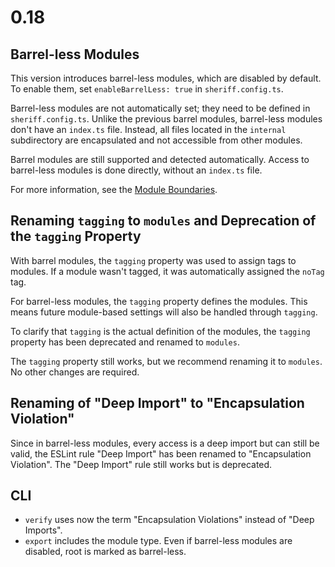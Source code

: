 # 0.18

## Barrel-less Modules
This version introduces barrel-less modules, which are disabled by default. To enable them, set `enableBarrelLess: true` in `sheriff.config.ts`.

Barrel-less modules are not automatically set; they need to be defined in `sheriff.config.ts`. Unlike the previous barrel modules, barrel-less modules don't have an `index.ts` file. Instead, all files located in the `internal` subdirectory are encapsulated and not accessible from other modules.

Barrel modules are still supported and detected automatically. Access to barrel-less modules is done directly, without an `index.ts` file.

For more information, see the [Module Boundaries](../module_boundaries.md).

## Renaming `tagging` to `modules` and Deprecation of the `tagging` Property

With barrel modules, the `tagging` property was used to assign tags to modules. If a module wasn't tagged, it was automatically assigned the `noTag` tag.

For barrel-less modules, the `tagging` property defines the modules. This means future module-based settings will also be handled through `tagging`.

To clarify that `tagging` is the actual definition of the modules, the `tagging` property has been deprecated and renamed to `modules`.

The `tagging` property still works, but we recommend renaming it to `modules`. No other changes are required.

## Renaming of "Deep Import" to "Encapsulation Violation"

Since in barrel-less modules, every access is a deep import but can still be valid, the ESLint rule "Deep Import" has been renamed to "Encapsulation Violation". The "Deep Import" rule still works but is deprecated.

## CLI

- `verify` uses now the term "Encapsulation Violations" instead of "Deep Imports".
- `export` includes the module type. Even if barrel-less modules are disabled, root is marked as barrel-less.
